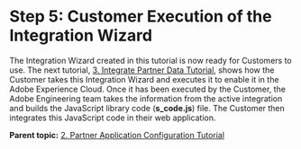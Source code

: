 # Step 5: Customer Execution of the Integration Wizard

 

The Integration Wizard created in this tutorial is now ready for Customers to use. The next tutorial, [3. Integrate Partner Data Tutorial](c_Integrate_Data_Connectors_Partner_Data_into_Customer_Application.md#), shows how the Customer takes this Integration Wizard and executes it to enable it in the Adobe Experience Cloud. Once it has been executed by the Customer, the Adobe Engineering team takes the information from the active integration and builds the JavaScript library code \(**s\_code.js**\) file. The Customer then integrates this JavaScript code in their web application.

**Parent topic:** [2. Partner Application Configuration Tutorial](c_Partner_Application_Configuration_for_Data_Connectors_Tutorial.md)

